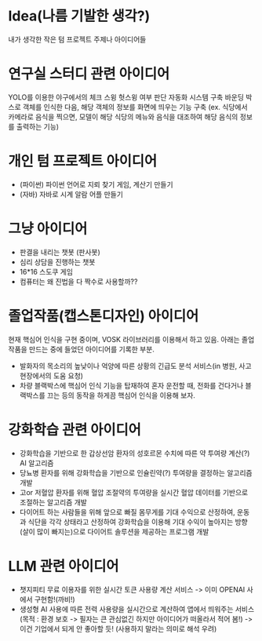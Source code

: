 # Idea(나름 기발한 생각?)
내가 생각한 작은 텀 프로젝트 주제나 아이디어들
# 연구실 스터디 관련 아이디어
YOLO를 이용한 야구에서의 체크 스윙 헛스윙 여부 판단 자동화 시스템 구축
바운딩 박스로 객체를 인식한 다음, 해당 객체의 정보를 화면에 띄우는 기능 구축
(ex. 식당에서 카메라로 음식을 찍으면, 모델이 해당 식당의 메뉴와 음식을 대조하여 해당 음식의 정보를 출력하는 기능)
# 개인 텀 프로젝트 아이디어
- (파이썬)
  파이썬 언어로 지뢰 찾기 게임, 계산기 만들기
- (자바)
  자바로 시계 알람 어플 만들기
# 그냥 아이디어
- 판결을 내리는 챗봇 (판사봇)
- 심리 상담을 진행하는 챗봇
- 16*16 스도쿠 게임
- 컴퓨터는 왜 진법을 다 짝수로 사용할까??
# 졸업작품(캡스톤디자인) 아이디어
현재 핵심어 인식을 구현 중이며, VOSK 라이브러리를 이용해서 하고 있음. 아래는 졸업작품을 만드는 중에 들었던 아이디어를 기록한 부분.
- 발화자의 목소리의 높낮이나 억양에 따른 상황의 긴급도 분석 서비스(in 병원, 사고 현장에서의 도움 요청)
- 차량 블랙박스에 핵심어 인식 기능을 탑재하여 혼자 운전할 때, 전화를 건다거나 블랙박스를 끄는 등의 동작을 하게끔 핵심어 인식을 이용해 보자.
# 강화학습 관련 아이디어
- 강화학습을 기반으로 한 갑상선암 환자의 성호르몬 수치에 따른 약 투여량 계산(?) AI 알고리즘
- 당뇨병 환자를 위해 강화학습을 기반으로 인슐린약(?) 투여량을 결정하는 알고리즘 개발
- 고or 저혈압 환자를 위해 혈압 조절약의 투여량을 실시간 혈압 데이터를 기반으로 조절하는 알고리즘 개발
- 다이어트 하는 사람들을 위해 앞으로 빠질 몸무게를 기대 수익으로 산정하여, 운동과 식단을 각각 상태라고 산정하여 강화학습을 이용해 기대 수익이 높아지는 방향(살이 많이 빠지는)으로
  다이어트 솔루션을 제공하는 프로그램 개발
# LLM 관련 아이디어
- 챗지피티 무료 이용자를 위한 실시간 토큰 사용량 계산 서비스 -> 이미 OPENAI 사에서 구현함!(까비!)
- 생성형 AI 사용에 따른 전력 사용량을 실시간으로 계산하여 앱에서 띄워주는 서비스 (목적 : 환경 보호 -> 필자는 큰 관심없긴 하지만 아이디어가 떠올라서 적어 봄!)
-> 이건 기업에서 되게 안 좋아할 듯! (사용하지 말라는 의미로 해석 우려)
